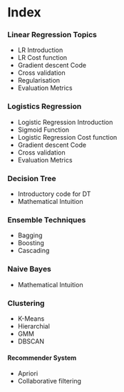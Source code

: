 
<H1>Index</H1>


### Linear Regression Topics
* LR Introduction
* LR Cost function
* Gradient descent Code
* Cross validation
* Regularisation
* Evaluation Metrics

### Logistics Regression
* Logistic Regression Introduction
* Sigmoid Function
* Logistic Regression Cost function
* Gradient descent Code
* Cross validation
* Evaluation Metrics 

### Decision Tree 
* Introductory code for DT
* Mathematical Intuition

### Ensemble Techniques
* Bagging 
* Boosting
* Cascading

### Naive Bayes
* Mathematical Intuition

### Clustering
* K-Means 
* Hierarchial
* GMM
* DBSCAN

#### Recommender System
* Apriori
* Collaborative filtering
